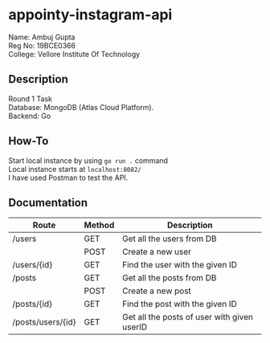 # appointy-instagram-api

Name: Ambuj Gupta  
Reg No: 19BCE0366  
College: Vellore Institute Of Technology  

## Description

Round 1 Task  
Database: MongoDB (Atlas Cloud Platform).  
Backend: Go  

## How-To

Start local instance by using `go run .` command  
Local instance starts at `localhost:8082/`  
I have used Postman to test the API.

## Documentation

| Route             | Method | Description                                 |
|-------------------|--------|---------------------------------------------|
| /users            | GET    | Get all the users from DB                   |
|                   | POST   | Create a new user                           |
| /users/{id}       | GET    | Find the user with the given ID             |
| /posts            | GET    | Get all the posts from DB                   |
|                   | POST   | Create a new post                           |
| /posts/{id}       | GET    | Find the post with the given ID             |
| /posts/users/{id} | GET    | Get all the posts of user with given userID |

